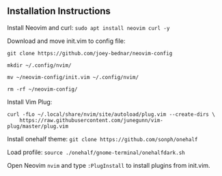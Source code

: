 ## Installation Instructions

Install Neovim and curl: `sudo apt install neovim curl -y`

Download and move init.vim to config file:
```
git clone https://github.com/joey-bednar/neovim-config

mkdir ~/.config/nvim/

mv ~/neovim-config/init.vim ~/.config/nvim/

rm -rf ~/neovim-config/
```

Install Vim Plug:
```
curl -fLo ~/.local/share/nvim/site/autoload/plug.vim --create-dirs \
    https://raw.githubusercontent.com/junegunn/vim-plug/master/plug.vim
```   

Install onehalf theme: `git clone https://github.com/sonph/onehalf`

Load profile: `source ./onehalf/gnome-terminal/onehalfdark.sh`

Open Neovim `nvim` and type `:PlugInstall` to install plugins from init.vim.
